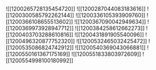 ![[1200265728135454720]]
![[1200287044083183616]]
![[1200300585792262144]]
![[1200336105393909760]]
![[1200366108655513602]]
![[1200367090042949634]]
![[1200369973928947712]]
![[1200384258612662273]]
![[1200403703288610816]]
![[1200431891905540096]]
![[1200496320877752320]]
![[1200532465032425472]]
![[1200535086824742912]]
![[1200540369043066881]]
![[1200550161367175169]]
![[1200551833803972609]]
![[1200554998100180992]]
